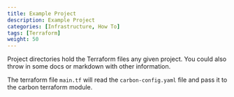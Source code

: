 ```yaml
---
title: Example Project
description: Example Project
categories: [Infrastructure, How To]
tags: [Terraform]
weight: 50
---
```


Project directories hold the Terraform files any given project. You could also throw in some docs or markdown with other information.

The terraform file `main.tf` will read the `carbon-config.yaml` file and pass it to the carbon terraform module.